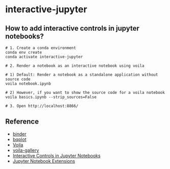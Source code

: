 # interactive-jupyter

##  How to add interactive controls in jupyter notebooks?
```
# 1. Create a conda environment
conda env create
conda activate interactive-jupyter

# 2. Render a notebook as an interactive notebook using voila

# 1) Default: Render a notebook as a standalone application without source code 
voila notebook.ipynb

# 2) However, if you want to show the source code for a voila notebook
voila basics.ipynb --strip_sources=False

# 3. Open http://localhost:8866/
```


## Reference
 * [binder](https://mybinder.org/v2/gh/WillKoehrsen/Data-Analysis/widgets-stable?filepath=widgets%2FWidgets-Overview.ipynb)
 * [bqplot](https://github.com/bloomberg/bqplot)
 * [Voila](https://github.com/QuantStack/voila)
 * [voila-gallery](https://voila-gallery.org/services/gallery/)
 * [Interactive Controls in Jupyter Notebooks](https://towardsdatascience.com/interactive-controls-for-jupyter-notebooks-f5c94829aee6)
 * [Jupyter Notebook Extensions](https://towardsdatascience.com/jupyter-notebook-extensions-517fa69d2231)
